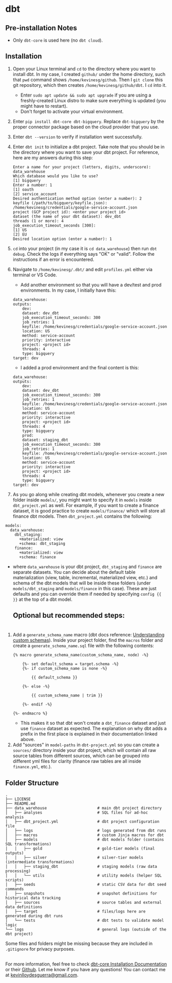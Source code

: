 # dbt

## Pre-installation Notes
* Only `dbt-core` is used here (no `dbt cloud`).

##
## Installation
1. Open your Linux terminal and `cd` to the directory where you want to install dbt. In my case, I created `github/` under the home directory, such that `pwd` command shows `/home/kevinesg/github`. Then I `git clone` this git repository, which then creates `/home/kevinesg/github/dbt`. I `cd` into it.
    * Enter `sudo apt update && sudo apt upgrade` if you are using a freshly-created Linux distro to make sure everything is updated (you might have to restart).
    * Don't forget to activate your virtual environment.
2. Enter `pip install dbt-core dbt-bigquery`. Replace `dbt-bigquery` by the proper connector package based on the cloud provider that you use.
3. Enter `dbt --version` to verify if installation went successfully.
4. Enter `dbt init` to initialize a dbt project. Take note that you should be in the directory where you want to save your dbt project. For reference, here are my answers during this step:
    ````
    Enter a name for your project (letters, digits, underscore): data_warehouse
    Which database would you like to use?
    [1] bigquery
    Enter a number: 1
    [1] oauth
    [2] service_account
    Desired authentication method option (enter a number): 2
    keyfile (/path/to/bigquery/keyfile.json): /home/kevinesg/credentials/google-service-account.json
    project (GCP project id): <enter your project id>
    dataset (the name of your dbt dataset): dev_dbt
    threads (1 or more): 4
    job_execution_timeout_seconds [300]: 
    [1] US
    [2] EU
    Desired location option (enter a number): 1
    ````
5. `cd` into your project (in my case it is `cd data_warehouse`) then run `dbt debug`. Check the logs if everything says "OK" or "valid". Follow the instructions if an error is encountered.
6. Navigate to `/home/kevinesg/.dbt/` and edit `profiles.yml` either via terminal or VS Code.
    * Add another environment so that you will have a dev/test and prod environments. In my case, I initially have this:
    ````
    data_warehouse:
    outputs:
        dev:
        dataset: dev_dbt
        job_execution_timeout_seconds: 300
        job_retries: 1
        keyfile: /home/kevinesg/credentials/google-service-account.json
        location: US
        method: service-account
        priority: interactive
        project: <project id>
        threads: 4
        type: bigquery
    target: dev
    ````

    * I added a prod environment and the final content is this:
    ````
    data_warehouse:
    outputs:
        dev:
        dataset: dev_dbt
        job_execution_timeout_seconds: 300
        job_retries: 1
        keyfile: /home/kevinesg/credentials/google-service-account.json
        location: US
        method: service-account
        priority: interactive
        project: <project id>
        threads: 4
        type: bigquery
        prod:
        dataset: staging_dbt
        job_execution_timeout_seconds: 300
        job_retries: 1
        keyfile: /home/kevinesg/credentials/google-service-account.json
        location: US
        method: service-account
        priority: interactive
        project: <project id>
        threads: 4
        type: bigquery
    target: dev
    ````
7. As you go along while creating dbt models, whenever you create a new folder inside `models/`, you might want to specify it in `models` inside `dbt_project.yml` as well. For example, if you want to create a finance dataset, it is good practice to create `models/finance/` which will store all finance dbt models. Then `dbt_project.yml` contains the following:
````
models:
  data_warehouse:
    dbt_staging:
      +materialized: view
      +schema: dbt_staging
    finance:
      +materialized: view
      +schema: finance
````
* where `data_warehouse` is your dbt project, `dbt_staging` and `finance` are separate datasets. You can decide about the default table materialization (view, table, incremental, materialized view, etc.) and schema of the dbt models that will be inside these folders (under `models/dbt_staging` and `models/finance` in this case). These are just defaults and you can override them if needed by specifying `config {{ }}` at the top of a dbt model.

    ## Optional but recommended steps: 
#
1. Add a `generate_schema_name` macro (dbt docs reference: [Understanding custom schemas](https://docs.getdbt.com/docs/build/custom-schemas#understanding-custom-schemas)). Inside your project folder, find the `macros` folder and create a `generate_schema_name.sql` file with the following contents:
    ````
    {% macro generate_schema_name(custom_schema_name, node) -%}

        {%- set default_schema = target.schema -%}
        {%- if custom_schema_name is none -%}

            {{ default_schema }}

        {%- else -%}

            {{ custom_schema_name | trim }}

        {%- endif -%}

    {%- endmacro %}
    ````
    * This makes it so that dbt won't create a `dbt_finance` dataset and just use `finance` dataset as expected. The explanation on why dbt adds a prefix in the first place is explained in their documentation linked above.
2. Add "sources" in `model-paths` in `dbt-project.yml` so you can create a `sources/` directory inside your dbt project, which will contain all raw source tables from different sources, which can be grouped into different yml files for clarity (finance raw tables are all inside `finance.yml`, etc.).

##
## Folder Structure
````
.
├── LICENSE
├── README.md
├── data_warehouse                      # main dbt project directory
│   ├── analyses                        # SQL files for ad-hoc analysis
│   ├── dbt_project.yml                 # dbt project configuration file
│   ├── logs                            # logs generated from dbt runs
│   ├── macros                          # custom Jinja macros for dbt
│   ├── models                          # dbt models folder (contains SQL transformations)
│   │   ├── gold                        # gold-tier models (final outputs)
│   │   ├── silver                      # silver-tier models (intermediate transformations)
│   │   ├── staging_dbt                 # staging models (raw data processing)
│   │   └── utils                       # utility models (helper SQL scripts)
│   ├── seeds                           # static CSV data for dbt seed commands
│   ├── snapshots                       # snapshot definitions for historical data tracking
│   ├── sources                         # source tables and external data definitions
│   ├── target                          # files/logs here are generated during dbt runs
│   └── tests                           # dbt tests to validate model logic
└── logs                                # general logs (outside of the dbt project)
````
Some files and folders might be missing because they are included in `.gitignore` for privacy purposes.
##
For more information, feel free to check [dbt-core Installation Documentation](https://docs.getdbt.com/docs/core/installation-overview) or their [Github](https://github.com/dbt-labs/dbt-core). Let me know if you have any questions! You can contact me at kevinlloydesguerra@gmail.com.